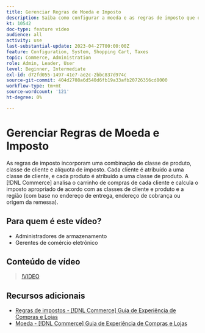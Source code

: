 ```yaml
---
title: Gerenciar Regras de Moeda e Imposto
description: Saiba como configurar a moeda e as regras de imposto que o [!DNL Commerce] usa para calcular o imposto apropriado de acordo com as classes de cliente e produto.
kt: 10542
doc-type: feature video
audience: all
activity: use
last-substantial-update: 2023-04-27T00:00:00Z
feature: Configuration, System, Shopping Cart, Taxes
topic: Commerce, Administration
role: Admin, Leader, User
level: Beginner, Intermediate
exl-id: d72fd055-1497-41e7-ae2c-2bbc837d974c
source-git-commit: 404d2708a6d540d6fb19a33afb20726356cd8000
workflow-type: tm+mt
source-wordcount: '121'
ht-degree: 0%

---
```


# Gerenciar Regras de Moeda e Imposto

As regras de imposto incorporam uma combinação de classe de produto, classe de cliente e alíquota de imposto. Cada cliente é atribuído a uma classe de cliente, e cada produto é atribuído a uma classe de produto. A [!DNL Commerce] analisa o carrinho de compras de cada cliente e calcula o imposto apropriado de acordo com as classes de cliente e produto e a região (com base no endereço de entrega, endereço de cobrança ou origem da remessa).

## Para quem é este vídeo?

- Administradores de armazenamento
- Gerentes de comércio eletrônico

## Conteúdo de vídeo

>[!VIDEO](https://video.tv.adobe.com/v/343657?quality=12&learn=on)

## Recursos adicionais

- [Regras de impostos - [!DNL Commerce] Guia de Experiência de Compras e Lojas](https://experienceleague.adobe.com/docs/commerce-admin/stores-sales/site-store/taxes/tax-rules.html)
- [Moeda - [!DNL Commerce] Guia de Experiência de Compras e Lojas](https://experienceleague.adobe.com/docs/commerce-admin/stores-sales/site-store/currency/currency.html)
